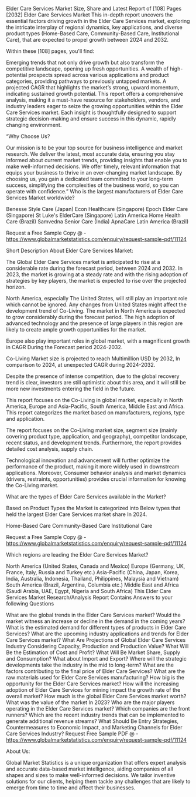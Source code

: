 Elder Care Services Market Size, Share and Latest Report of [108] Pages [2032]
Elder Care Services Market This in-depth report uncovers the essential factors driving growth in the Elder Care Services market, exploring the intricate interplay of regional dynamics, key applications, and diverse product types (Home-Based Care, Community-Based Care, Institutional Care), that are expected to propel growth between 2024 and 2032.

Within these [108] pages, you'll find:

Emerging trends that not only drive growth but also transform the competitive landscape, opening up fresh opportunities.
A wealth of high-potential prospects spread across various applications and product categories, providing pathways to previously untapped markets.
A projected CAGR that highlights the market’s strong, upward momentum, indicating sustained growth potential.
This report offers a comprehensive analysis, making it a must-have resource for stakeholders, vendors, and industry leaders eager to seize the growing opportunities within the Elder Care Services market. Each insight is thoughtfully designed to support strategic decision-making and ensure success in this dynamic, rapidly changing environment.

“Why Choose Us?

Our mission is to be your top source for business intelligence and market research.
We deliver the latest, most accurate data, ensuring you stay informed about current market trends, providing insights that enable you to make well-informed decisions.
We offer timely, relevant information that equips your business to thrive in an ever-changing market landscape.
By choosing us, you gain a dedicated team committed to your long-term success, simplifying the complexities of the business world, so you can operate with confidence.”
Who is the largest manufacturers of Elder Care Services Market worldwide?

 

Benesse Style Care (Japan)
Econ Healthcare (Singapore)
Epoch Elder Care (Singapore)
St Luke's ElderCare (Singapore)
Latin America Home Health Care (Brazil)
Samvedna Senior Care (India)
ApnaCare Latin America (Brazil)
 

Request a Free Sample Copy @ - https://www.globalmarketstatistics.com/enquiry/request-sample-pdf/11124

 

Short Description About Elder Care Services Market:

The Global Elder Care Services market is anticipated to rise at a considerable rate during the forecast period, between 2024 and 2032. In 2023, the market is growing at a steady rate and with the rising adoption of strategies by key players, the market is expected to rise over the projected horizon.

North America, especially The United States, will still play an important role which cannot be ignored. Any changes from United States might affect the development trend of Co-Living. The market in North America is expected to grow considerably during the forecast period. The high adoption of advanced technology and the presence of large players in this region are likely to create ample growth opportunities for the market.

Europe also play important roles in global market, with a magnificent growth in CAGR During the Forecast period 2024-2032.

Co-Living Market size is projected to reach Multimillion USD by 2032, In comparison to 2024, at unexpected CAGR during 2024-2032.

Despite the presence of intense competition, due to the global recovery trend is clear, investors are still optimistic about this area, and it will still be more new investments entering the field in the future.

This report focuses on the Co-Living in global market, especially in North America, Europe and Asia-Pacific, South America, Middle East and Africa. This report categorizes the market based on manufacturers, regions, type and application.

The report focuses on the Co-Living market size, segment size (mainly covering product type, application, and geography), competitor landscape, recent status, and development trends. Furthermore, the report provides detailed cost analysis, supply chain.

Technological innovation and advancement will further optimize the performance of the product, making it more widely used in downstream applications. Moreover, Consumer behavior analysis and market dynamics (drivers, restraints, opportunities) provides crucial information for knowing the Co-Living market.

What are the types of Elder Care Services available in the Market?

Based on Product Types the Market is categorized into Below types that held the largest Elder Care Services market share In 2024.

 

Home-Based Care
Community-Based Care
Institutional Care
 

Request a Free Sample Copy @ - https://www.globalmarketstatistics.com/enquiry/request-sample-pdf/11124

Which regions are leading the Elder Care Services Market?

North America (United States, Canada and Mexico)
Europe (Germany, UK, France, Italy, Russia and Turkey etc.)
Asia-Pacific (China, Japan, Korea, India, Australia, Indonesia, Thailand, Philippines, Malaysia and Vietnam)
South America (Brazil, Argentina, Columbia etc.)
Middle East and Africa (Saudi Arabia, UAE, Egypt, Nigeria and South Africa)
This Elder Care Services Market Research/Analysis Report Contains Answers to your following Questions

What are the global trends in the Elder Care Services market? Would the market witness an increase or decline in the demand in the coming years?
What is the estimated demand for different types of products in Elder Care Services? What are the upcoming industry applications and trends for Elder Care Services market?
What Are Projections of Global Elder Care Services Industry Considering Capacity, Production and Production Value? What Will Be the Estimation of Cost and Profit? What Will Be Market Share, Supply and Consumption? What about Import and Export?
Where will the strategic developments take the industry in the mid to long-term?
What are the factors contributing to the final price of Elder Care Services? What are the raw materials used for Elder Care Services manufacturing?
How big is the opportunity for the Elder Care Services market? How will the increasing adoption of Elder Care Services for mining impact the growth rate of the overall market?
How much is the global Elder Care Services market worth? What was the value of the market In 2023?
Who are the major players operating in the Elder Care Services market? Which companies are the front runners?
Which are the recent industry trends that can be implemented to generate additional revenue streams?
What Should Be Entry Strategies, Countermeasures to Economic Impact, and Marketing Channels for Elder Care Services Industry?
Request Free Sample PDF @ - https://www.globalmarketstatistics.com/enquiry/request-sample-pdf/11124

About Us:

Global Market Statistics is a unique organization that offers expert analysis and accurate data-based market intelligence, aiding companies of all shapes and sizes to make well-informed decisions. We tailor inventive solutions for our clients, helping them tackle any challenges that are likely to emerge from time to time and affect their businesses.